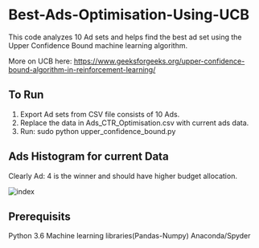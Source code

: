# Best-Ads-Optimisation-Using-UCB
This code analyzes 10 Ad sets and helps find the best ad set using the Upper Confidence Bound machine learning algorithm.

More on UCB here: https://www.geeksforgeeks.org/upper-confidence-bound-algorithm-in-reinforcement-learning/

## To Run
1) Export Ad sets from CSV file consists of 10 Ads.
2) Replace the data in Ads_CTR_Optimisation.csv with current ads data.
3) Run: sudo python upper_confidence_bound.py 

## Ads Histogram for current Data
Clearly Ad: 4 is the winner and should have higher budget allocation.

![index](https://user-images.githubusercontent.com/54019001/184544892-1680de0c-e6d8-4326-9fb2-7478612bb249.png)

## Prerequisits
Python 3.6
Machine learning libraries(Pandas-Numpy)
Anaconda/Spyder
